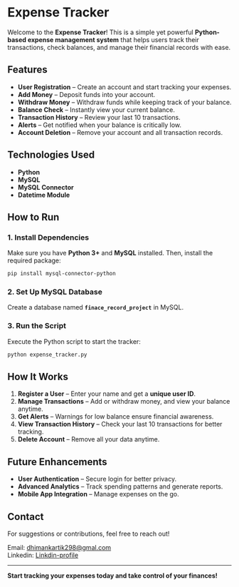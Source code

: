 # Expense Tracker

Welcome to the **Expense Tracker**! This is a simple yet powerful **Python-based expense management system** that helps users track their transactions, check balances, and manage their financial records with ease.

## Features
- **User Registration** – Create an account and start tracking your expenses.
- **Add Money** – Deposit funds into your account.
- **Withdraw Money** – Withdraw funds while keeping track of your balance.
- **Balance Check** – Instantly view your current balance.
- **Transaction History** – Review your last 10 transactions.
- **Alerts** – Get notified when your balance is critically low.
- **Account Deletion** – Remove your account and all transaction records.

## Technologies Used
- **Python**
- **MySQL**
- **MySQL Connector**
- **Datetime Module**

## How to Run
### 1. Install Dependencies
Make sure you have **Python 3+** and **MySQL** installed. Then, install the required package:
```sh
pip install mysql-connector-python
```

### 2. Set Up MySQL Database
Create a database named **`finace_record_project`** in MySQL.

### 3. Run the Script
Execute the Python script to start the tracker:
```sh
python expense_tracker.py
```

## How It Works
1. **Register a User** – Enter your name and get a **unique user ID**.
2. **Manage Transactions** – Add or withdraw money, and view your balance anytime.
3. **Get Alerts** – Warnings for low balance ensure financial awareness.
4. **View Transaction History** – Check your last 10 transactions for better tracking.
5. **Delete Account** – Remove all your data anytime.

## Future Enhancements
- **User Authentication** – Secure login for better privacy.
- **Advanced Analytics** – Track spending patterns and generate reports.
- **Mobile App Integration** – Manage expenses on the go.

## Contact
For suggestions or contributions, feel free to reach out!

Email: dhimankartik298@gmal.com  
Linkedin: [Linkdin-profile](https://www.linkedin.com/in/kartik-dhiman001/)

---
**Start tracking your expenses today and take control of your finances!**

